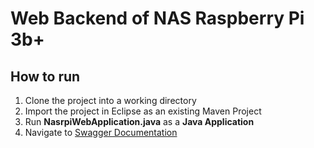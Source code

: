 # Web Backend of NAS Raspberry Pi 3b+

## How to run

1. Clone the project into a working directory
2. Import the project in Eclipse as an existing Maven Project
3. Run **NasrpiWebApplication.java** as a **Java Application**
4. Navigate to [Swagger Documentation](localhost:8080/swagger-ui.html)
